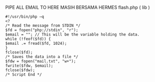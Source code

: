 PIPE ALL EMAIL TO HERE MASIH BERSAMA HERMES flash.php ( lib )
	
	#!/usr/bin/php –q
	<?
	/* Read the message from STDIN */
	$fd = fopen("php://stdin", "r"); 
	$email = ""; // This will be the variable holding the data.
	while (!feof($fd)) {
	$email .= fread($fd, 1024);
	}
	fclose($fd);
	/* Saves the data into a file */
	$fdw = fopen("mail.txt", "w+");
	fwrite($fdw, $email);
	fclose($fdw);
	/* Script End */